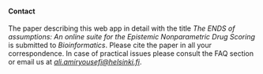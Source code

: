 #### Contact

The paper describing this web app in detail with the title *The ENDS of assumptions: An online suite for the Epistemic Nonparametric Drug Scoring* is submitted to *Bioinformatics*. Please cite the paper in all your correspondence. In case of practical issues please consult the FAQ section or email us at *[ali.amiryousefi@helsinki.fi](mailto:ali.amiryousefi@helsinki.fi)*.

